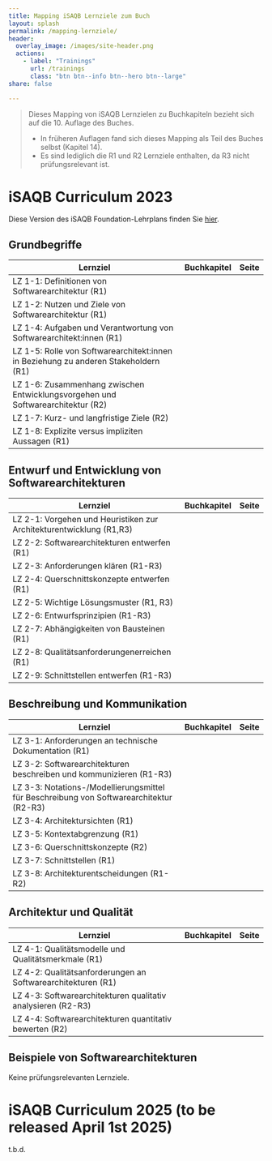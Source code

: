 ```yaml
---
title: Mapping iSAQB Lernziele zum Buch
layout: splash
permalink: /mapping-lernziele/
header:
  overlay_image: /images/site-header.png
  actions:
    - label: "Trainings"
      url: /trainings  
      class: "btn btn--info btn--hero btn--large"
share: false

---
```


> Dieses Mapping von iSAQB Lernzielen zu Buchkapiteln bezieht sich auf die 10. Auflage des Buches. 
>
>* In früheren Auflagen fand sich dieses Mapping als Teil des Buches selbst (Kapitel 14).
>* Es sind lediglich die R1 und R2 Lernziele enthalten, da R3 nicht prüfungsrelevant ist.


# iSAQB Curriculum 2023

Diese Version des iSAQB Foundation-Lehrplans finden Sie [hier](https://public.isaqb.org/curriculum-foundation/).


## Grundbegriffe

| Lernziel | Buchkapitel | Seite |
| --- | --- | --- |
| LZ 1-1: Definitionen von Softwarearchitektur (R1) | | |
| LZ 1-2: Nutzen und Ziele von Softwarearchitektur (R1) | | |
| LZ 1-4: Aufgaben und Verantwortung von Softwarearchitekt:innen (R1) | | |
| LZ 1-5: Rolle von Softwarearchitekt:innen in Beziehung zu anderen Stakeholdern (R1) | | |
| LZ 1-6: Zusammenhang zwischen Entwicklungsvorgehen und Softwarearchitektur (R2) | | |
| LZ 1-7: Kurz- und langfristige Ziele (R2) | | |
| LZ 1-8: Explizite versus impliziten Aussagen (R1) | | |


## Entwurf und Entwicklung von Softwarearchitekturen

| Lernziel | Buchkapitel | Seite |
| --- | --- | --- |
| LZ 2-1: Vorgehen und Heuristiken zur Architekturentwicklung  (R1,R3) | | |
| LZ 2-2: Softwarearchitekturen entwerfen (R1) | | |
| LZ 2-3: Anforderungen klären  (R1-R3) | | |
| LZ 2-4: Querschnittskonzepte entwerfen  (R1) | | |
| LZ 2-5: Wichtige Lösungsmuster (R1, R3) | | |
| LZ 2-6: Entwurfsprinzipien  (R1-R3) | | |
| LZ 2-7: Abhängigkeiten von Bausteinen (R1) | | |
| LZ 2-8: Qualitätsanforderungenerreichen (R1) | | |
| LZ 2-9: Schnittstellen entwerfen  (R1-R3) | | |

## Beschreibung und Kommunikation

| Lernziel | Buchkapitel | Seite |
| --- | --- | --- |
| LZ 3-1: Anforderungen an technische Dokumentation  (R1) | | |
| LZ 3-2: Softwarearchitekturen beschreiben und kommunizieren (R1-R3) | | |
| LZ 3-3: Notations-/Modellierungsmittel für Beschreibung von Softwarearchitektur  (R2-R3) | | |
| LZ 3-4: Architektursichten  (R1) | | |
| LZ 3-5: Kontextabgrenzung  (R1) | | |
| LZ 3-6: Querschnittskonzepte (R2) | | |
| LZ 3-7: Schnittstellen  (R1) | | |
| LZ 3-8: Architekturentscheidungen  (R1-R2) | | |

## Architektur und Qualität

| Lernziel | Buchkapitel | Seite |
| --- | --- | --- |
| LZ 4-1: Qualitätsmodelle und Qualitätsmerkmale  (R1) | | |
| LZ 4-2: Qualitätsanforderungen an Softwarearchitekturen (R1) | | |
| LZ 4-3: Softwarearchitekturen qualitativ analysieren (R2-R3) | | |
| LZ 4-4: Softwarearchitekturen quantitativ bewerten (R2) | | |

## Beispiele von Softwarearchitekturen

Keine prüfungsrelevanten Lernziele.

# iSAQB Curriculum 2025 (to be released April 1st 2025)

t.b.d.

